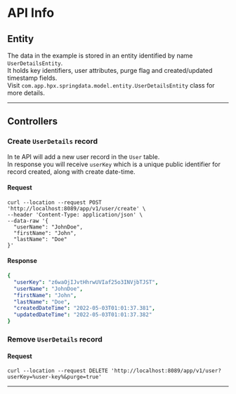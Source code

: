 # API Info

## Entity
The data in the example is stored in an entity identified by name `UserDetailsEntity`.  
It holds key identifiers, user attributes, purge flag and created/updated timestamp fields.  
Visit `com.app.hpx.springdata.model.entity.UserDetailsEntity` class for more details.

<hr/>

## Controllers

### Create `UserDetails` record
In te API will add a new user record in the `User` table.  
In response you will receive `userKey` which is a unique public identifier for record created, along with create date-time.

#### Request
```shell
curl --location --request POST 'http://localhost:8089/app/v1/user/create' \
--header 'Content-Type: application/json' \
--data-raw '{
  "userName": "JohnDoe",
  "firstName": "John",
  "lastName": "Doe"
}'
```
#### Response
```yaml
{
  "userKey": "z6waOjIJvtHhrwUVIaf25o3INVjbTJST",
  "userName": "JohnDoe",
  "firstName": "John",
  "lastName": "Doe",
  "createdDateTime": "2022-05-03T01:01:37.381",
  "updatedDateTime": "2022-05-03T01:01:37.382"
}
  ```

### Remove `UserDetails` record

#### Request
```shell
curl --location --request DELETE 'http://localhost:8089/app/v1/user?userKey=%user-key%&purge=true'
```

<hr/>